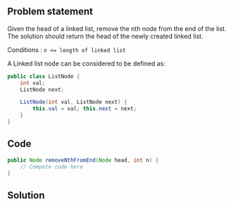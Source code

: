 ## Problem statement
Given the head of a linked list, remove the nth node from the end of the list. The solution should return the head of the newly created linked list.

Conditions : `n <= length of linked list`

A Linked list node can be considered to be defined as:
```java
public class ListNode {
    int val;
    ListNode next;

    ListNode(int val, ListNode next) { 
    	this.val = val; this.next = next; 
	}
}
```

## Code
```java
public Node removeNthFromEnd(Node head, int n) {
	// Compete code here
}
```

## Solution

